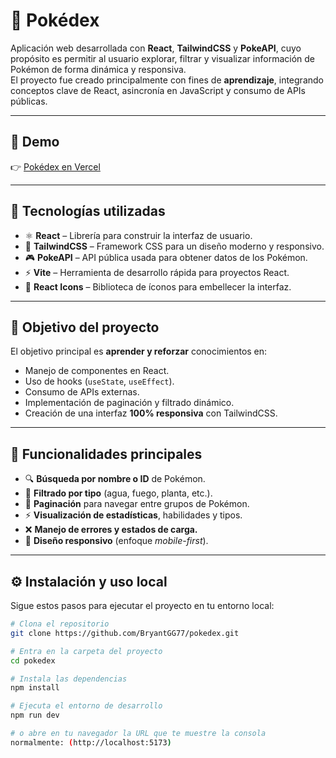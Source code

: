 # 🔴 Pokédex

Aplicación web desarrollada con **React**, **TailwindCSS** y **PokeAPI**, cuyo propósito es permitir al usuario explorar, filtrar y visualizar información de Pokémon de forma dinámica y responsiva.  
El proyecto fue creado principalmente con fines de **aprendizaje**, integrando conceptos clave de React, asincronía en JavaScript y consumo de APIs públicas.

---

## 🚀 Demo

👉 [Pokédex en Vercel](https://pokedex-two-pi.vercel.app)

---

## 🧩 Tecnologías utilizadas

- ⚛️ **React** – Librería para construir la interfaz de usuario.  
- 💨 **TailwindCSS** – Framework CSS para un diseño moderno y responsivo.  
- 🎮 **PokeAPI** – API pública usada para obtener datos de los Pokémon.  
- ⚡ **Vite** – Herramienta de desarrollo rápida para proyectos React.  
- 🎨 **React Icons** – Biblioteca de íconos para embellecer la interfaz.

---

## 🎯 Objetivo del proyecto

El objetivo principal es **aprender y reforzar** conocimientos en:
- Manejo de componentes en React.
- Uso de hooks (`useState`, `useEffect`).
- Consumo de APIs externas.
- Implementación de paginación y filtrado dinámico.
- Creación de una interfaz **100% responsiva** con TailwindCSS.

---

## 🧠 Funcionalidades principales

- 🔍 **Búsqueda por nombre o ID** de Pokémon.  
- 🧩 **Filtrado por tipo** (agua, fuego, planta, etc.).  
- 📄 **Paginación** para navegar entre grupos de Pokémon.  
- ⚡ **Visualización de estadísticas**, habilidades y tipos.  
- ❌ **Manejo de errores y estados de carga.**  
- 📱 **Diseño responsivo** (enfoque *mobile-first*).  

---

## ⚙️ Instalación y uso local

Sigue estos pasos para ejecutar el proyecto en tu entorno local:

```bash
# Clona el repositorio
git clone https://github.com/BryantGG77/pokedex.git

# Entra en la carpeta del proyecto
cd pokedex

# Instala las dependencias
npm install

# Ejecuta el entorno de desarrollo
npm run dev

# o abre en tu navegador la URL que te muestre la consola
normalmente: (http://localhost:5173)
